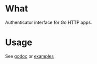 # What

Authenticator interface for Go HTTP apps.

# Usage

See [godoc](http://godoc.org/github.com/heroku/authenticater) or [examples](https://github.com/heroku/authenticater/tree/master/examples)


